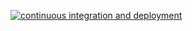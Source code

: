 [![continuous integration and deployment](https://github.com/Tareq612625/CI_CD_DotNetCore6/actions/workflows/CI-CD.yaml/badge.svg)](https://github.com/Tareq612625/CI_CD_DotNetCore6/actions/workflows/CI-CD.yaml)
